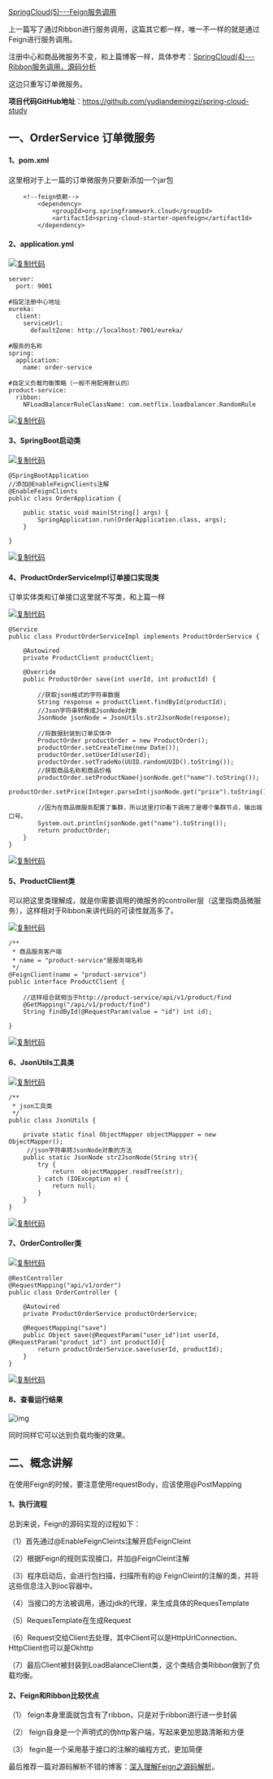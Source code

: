 [SpringCloud(5)---Feign服务调用](https://www.cnblogs.com/qdhxhz/p/9571600.html)

上一篇写了通过Ribbon进行服务调用，这篇其它都一样，唯一不一样的就是通过Feign进行服务调用。

注册中心和商品微服务不变，和上篇博客一样，具体参考：[SpringCloud(4)---Ribbon服务调用，源码分析](https://www.cnblogs.com/qdhxhz/p/9568481.html)

这边只重写订单微服务。

 **项目代码GitHub地址**：https://github.com/yudiandemingzi/spring-cloud-study

## 一、OrderService 订单微服务

####   1、pom.xml

这里相对于上一篇的订单微服务只要新添加一个jar包

```
    <!--feign依赖-->
        <dependency>
            <groupId>org.springframework.cloud</groupId>
            <artifactId>spring-cloud-starter-openfeign</artifactId>
        </dependency> 
```

####   2、application.yml

[![复制代码](https://common.cnblogs.com/images/copycode.gif)](javascript:void(0);)

```
server:
  port: 9001

#指定注册中心地址
eureka:
  client:
    serviceUrl:
      defaultZone: http://localhost:7001/eureka/

#服务的名称
spring:
  application:
    name: order-service

#自定义负载均衡策略（一般不用配用默认的）
product-service:
  ribbon:
    NFLoadBalancerRuleClassName: com.netflix.loadbalancer.RandomRule
```

[![复制代码](https://common.cnblogs.com/images/copycode.gif)](javascript:void(0);)

####    3、SpringBoot启动类

[![复制代码](https://common.cnblogs.com/images/copycode.gif)](javascript:void(0);)

```
@SpringBootApplication
//添加@EnableFeignClients注解
@EnableFeignClients
public class OrderApplication {

    public static void main(String[] args) {
        SpringApplication.run(OrderApplication.class, args);
    }

}
```

[![复制代码](https://common.cnblogs.com/images/copycode.gif)](javascript:void(0);)

####    4、ProductOrderServiceImpl订单接口实现类

订单实体类和订单接口这里就不写类，和上篇一样

[![复制代码](https://common.cnblogs.com/images/copycode.gif)](javascript:void(0);)

```
@Service
public class ProductOrderServiceImpl implements ProductOrderService {

    @Autowired
    private ProductClient productClient;

    @Override
    public ProductOrder save(int userId, int productId) {

        //获取json格式的字符串数据
        String response = productClient.findById(productId);
        //Json字符串转换成JsonNode对象
        JsonNode jsonNode = JsonUtils.str2JsonNode(response);

        //将数据封装到订单实体中
        ProductOrder productOrder = new ProductOrder();
        productOrder.setCreateTime(new Date());
        productOrder.setUserId(userId);
        productOrder.setTradeNo(UUID.randomUUID().toString());
        //获取商品名称和商品价格
        productOrder.setProductName(jsonNode.get("name").toString());
        productOrder.setPrice(Integer.parseInt(jsonNode.get("price").toString()));

        //因为在商品微服务配置了集群，所以这里打印看下调用了是哪个集群节点，输出端口号。
        System.out.println(jsonNode.get("name").toString());
        return productOrder;
    }
}
```

[![复制代码](https://common.cnblogs.com/images/copycode.gif)](javascript:void(0);)

####    5、ProductClient类

可以把这里类理解成，就是你需要调用的微服务的controller层（这里指商品微服务），这样相对于Ribbon来讲代码的可读性就高多了。

[![复制代码](https://common.cnblogs.com/images/copycode.gif)](javascript:void(0);)

```
/**
 * 商品服务客户端
 * name = "product-service"是服务端名称
 */
@FeignClient(name = "product-service")
public interface ProductClient {

    //这样组合就相当于http://product-service/api/v1/product/find
    @GetMapping("/api/v1/product/find")
    String findById(@RequestParam(value = "id") int id);

}
```

[![复制代码](https://common.cnblogs.com/images/copycode.gif)](javascript:void(0);)

####    6、JsonUtils工具类

[![复制代码](https://common.cnblogs.com/images/copycode.gif)](javascript:void(0);)

```
/**
 * json工具类
 */
public class JsonUtils {

    private static final ObjectMapper objectMappper = new ObjectMapper();
     //json字符串转JsonNode对象的方法
    public static JsonNode str2JsonNode(String str){
        try {
            return  objectMappper.readTree(str);
        } catch (IOException e) {
            return null;
        }
    }
}
```

[![复制代码](https://common.cnblogs.com/images/copycode.gif)](javascript:void(0);)

####   7、OrderController类

[![复制代码](https://common.cnblogs.com/images/copycode.gif)](javascript:void(0);)

```
@RestController
@RequestMapping("api/v1/order")
public class OrderController {

    @Autowired
    private ProductOrderService productOrderService;

    @RequestMapping("save")
    public Object save(@RequestParam("user_id")int userId, @RequestParam("product_id") int productId){
        return productOrderService.save(userId, productId);
    }
}
```

[![复制代码](https://common.cnblogs.com/images/copycode.gif)](javascript:void(0);)

####   8、查看运行结果

![img](https://images2018.cnblogs.com/blog/1090617/201809/1090617-20180901210241436-345984843.png)

同时同样它可以达到负载均衡的效果。

 

## 二、概念讲解

在使用Feign的时候，要注意使用requestBody，应该使用@PostMapping

####   1、执行流程

  总到来说，Feign的源码实现的过程如下：

  （1）首先通过@EnableFeignCleints注解开启FeignCleint

  （2）根据Feign的规则实现接口，并加@FeignCleint注解

  （3）程序启动后，会进行包扫描，扫描所有的@ FeignCleint的注解的类，并将这些信息注入到ioc容器中。

  （4）当接口的方法被调用，通过jdk的代理，来生成具体的RequesTemplate

  （5）RequesTemplate在生成Request

  （6）Request交给Client去处理，其中Client可以是HttpUrlConnection、HttpClient也可以是Okhttp

  （7）最后Client被封装到LoadBalanceClient类，这个类结合类Ribbon做到了负载均衡。

#### 2、Feign和Ribbon比较优点

 （1） feign本身里面就包含有了ribbon，只是对于ribbon进行进一步封装

 （2） feign自身是一个声明式的伪http客户端，写起来更加思路清晰和方便

 （3） fegin是一个采用基于接口的注解的编程方式，更加简便

最后推荐一篇对源码解析不错的博客：[深入理解Feign之源码解析](https://blog.csdn.net/forezp/article/details/73480304)。